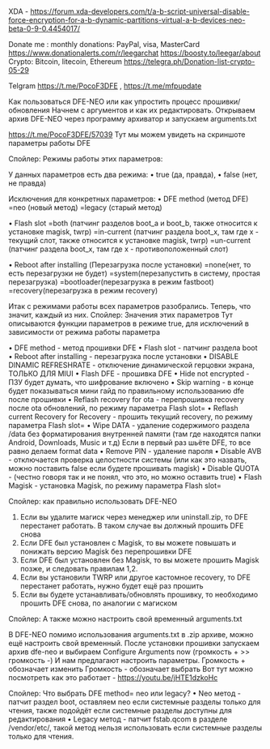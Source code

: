 #
#
#
#
#
#

XDA - https://forum.xda-developers.com/t/a-b-script-universal-disable-force-encryption-for-a-b-dynamic-partitions-virtual-a-b-devices-neo-beta-0-9-0.4454017/


Donate me : 
monthly donations: PayPal, visa, MasterCard
https://www.donationalerts.com/r/leegarchat
https://boosty.to/leegar/about
Crypto: Bitcoin, litecoin, Ethereum
https://telegra.ph/Donation-list-crypto-05-29


Telgram https://t.me/PocoF3DFE , https://t.me/mfpupdate

Как пользоваться DFE-NEO или как упростить процесс прошивки/обновления
Начнем с аргументов и как их редактировать. Открываем архив DFE-NEO через программу архиватор и запускаем arguments.txt

https://t.me/PocoF3DFE/57039
Тут мы можем увидеть на скриншоте параметры работы DFE

Спойлер: Режимы работы этих параметров:

У данных параметров есть два режима: 
• true (да, правда),
• false (нет, не правда)

Исключения для конкретных параметров:
• DFE method (метод DFE)
=neo (новый метод)
=legacy (старый метод)

• Flash slot
=both (патчинг разделов boot_a и boot_b, также относится к установке magisk, twrp)
=in-current (патчинг раздела boot_x, там где x - текущий слот, также относится к установке magisk, twrp)
=un-current (патчинг раздела boot_x, там где x - противоположенный слот)

• Reboot after installing (Перезагрузка после установки)
=none(нет, то есть перезагрузки не будет)
=system(перезапустить в систему, простая перезагрузка)
=bootloader(перезагрузка в режим fastboot)
=recovery(перезагрузка в режим recovery)


Итак с режимами работы всех параметров разобрались. Теперь, что значит, каждый из них.
Спойлер: Значения этих параметров
Тут описываются функции параметров в режиме true, для исключений в зависимости от режима работы параметра

• DFE method - метод прошивки DFE
• Flash slot - патчинг раздела boot
• Reboot after installing - перезагрузка после установки
• DISABLE DINAMIC REFRESHRATE - отключение динамической герцовки экрана, ТОЛЬКО ДЛЯ MIUI
• Flash DFE - прошивка DFE
• Hide not encrypted - ПЗУ будет думать, что шифрование включено
• Skip warning - в конце будет показываться мини гайд по правильному использованию dfe после прошивки
• Reflash recovery for ota - перепрошивка recovery после ota обновлений, по режиму параметра Flash slot=
• Reflash current Recovery for Recovery - прошить текущий recovery, по режиму параметра Flash slot=
• Wipe DATA - удаление содержимого раздела /data без форматирования внутренней памяти (там где находятся папки Android, Downloads, Music и т.д) Если в первый раз шьёте DFE, то все равно делаем format data
• Remove PIN - удаление пароля
• Disable AVB - отключается проверка целостности системы (или как это назвать, можно поставить false если будете прошивать magisk)
• Disable QUOTA - (честно говоря так и не понял, что это, но можно оставить true)
• Flash Magisk - установка Magisk, по режиму параметра Flash slot=

Спойлер: как правильно использовать DFE-NEO
1. Если вы удалите магиск через менеджер или uninstall.zip, то DFE перестанет работать. В таком случае вы должный прошить DFE снова
2. Если DFE был установлен с Magisk, то вы можете повышать и понижать версию Magisk без перепрошивки DFE
3. Если DFE был установлен без Magisk, то вы можете прошить Magisk позже, и следовать правилам 1,2.
4. Если вы установили TWRP или другое кастомное recovery, то DFE перестанет работать, нужно будет ещё раз прошить
5. Если вы будете устанавливать/обновлять прошивку, то
необходимо прошить DFE снова, по аналогии с магиском

Спойлер: А также можно настроить свой временный arguments.txt

В DFE-NEO помимо использования arguments.txt в .zip архиве, можно ещё настроить свой временный. После установки прошивки запускаем архив dfe-neo и выбираем Configure Arguments now (громкость + >> громкость -) 
И нам предлагают настроить параметры.
Громкость + обозначает изменить
Громкость - обозначает выбрать
Вот тут можно посмотреть как это работает - https://youtu.be/jHTE1dzkoHc

Спойлер: Что выбрать DFE method= neo или legacy?
• Neo метод - патчит раздел boot, оставляем neo если системные разделы только для чтения, также подойдёт если системные разделы доступны для редактирования
• Legacy метод - патчит fstab.qcom в разделе /vendor/etc/, такой метод нельзя использовать если системные разделы только для чтения.